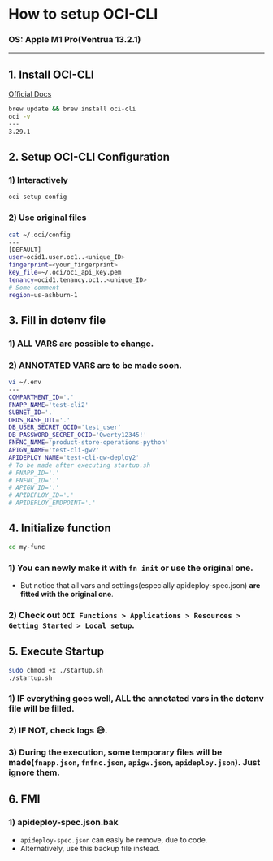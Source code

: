 # How to setup OCI-CLI

### OS: Apple M1 Pro(Ventrua 13.2.1)

---

## 1. Install OCI-CLI

[Official Docs](https://docs.oracle.com/en-us/iaas/Content/API/SDKDocs/cliinstall.htm)

```bash
brew update && brew install oci-cli
oci -v
---
3.29.1
```

## 2. Setup OCI-CLI Configuration

### 1) Interactively

```bash
oci setup config
```

### 2) Use original files

```bash
cat ~/.oci/config
---
[DEFAULT]
user=ocid1.user.oc1..<unique_ID>
fingerprint=<your_fingerprint>
key_file=~/.oci/oci_api_key.pem
tenancy=ocid1.tenancy.oc1..<unique_ID>
# Some comment
region=us-ashburn-1
```

## 3. Fill in dotenv file

### 1) **ALL VARS** are possible to change.

### 2) **ANNOTATED VARS** are to be made soon.

```bash
vi ~/.env
---
COMPARTMENT_ID='.'
FNAPP_NAME='test-cli2'
SUBNET_ID='.'
ORDS_BASE_UTL='.'
DB_USER_SECRET_OCID='test_user'
DB_PASSWORD_SECRET_OCID='Qwerty12345!'
FNFNC_NAME='product-store-operations-python'
APIGW_NAME='test-cli-gw2'
APIDEPLOY_NAME='test-cli-gw-deploy2'
# To be made after executing startup.sh
# FNAPP_ID='.'
# FNFNC_ID='.'
# APIGW_ID='.'
# APIDEPLOY_ID='.'
# APIDEPLOY_ENDPOINT='.'
```

## 4. Initialize function

```bash
cd my-func
```

### 1) You can newly make it with `fn init` or use the original one.

- But notice that all vars and settings(especially apideploy-spec.json) **are fitted with the original one**.

### 2) Check out `OCI Functions > Applications > Resources > Getting Started > Local setup`.

## 5. Execute Startup

```bash
sudo chmod +x ./startup.sh
./startup.sh
```

### 1) IF everything goes well, **ALL** the annotated vars in the dotenv file will be filled.

### 2) IF NOT, check logs 😅.

### 3) During the execution, some **temporary** files will be made(`fnapp.json`, `fnfnc.json`, `apigw.json`, `apideploy.json`). **Just ignore them**.

## 6. FMI

### 1) apideploy-spec.json.bak

- `apideploy-spec.json` can easly be remove, due to code.
- Alternatively, use this backup file instead.
